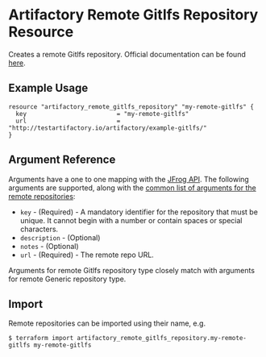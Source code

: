 # Artifactory Remote Gitlfs Repository Resource

Creates a remote Gitlfs repository.
Official documentation can be found [here](https://www.jfrog.com/confluence/display/JFROG/Git+LFS+Repositories).


## Example Usage

```hcl
resource "artifactory_remote_gitlfs_repository" "my-remote-gitlfs" {
  key                         = "my-remote-gitlfs"
  url                         = "http://testartifactory.io/artifactory/example-gitlfs/"
}
```

## Argument Reference

Arguments have a one to one mapping with the [JFrog API](https://www.jfrog.com/confluence/display/RTF/Repository+Configuration+JSON).
The following arguments are supported, along with the [common list of arguments for the remote repositories](remote.md):

* `key` - (Required) - A mandatory identifier for the repository that must be unique. It cannot begin with a number or
  contain spaces or special characters.
* `description` - (Optional)
* `notes` - (Optional)
* `url` - (Required) - The remote repo URL.

Arguments for remote Gitlfs repository type closely match with arguments for remote Generic repository type.

## Import

Remote repositories can be imported using their name, e.g.
```
$ terraform import artifactory_remote_gitlfs_repository.my-remote-gitlfs my-remote-gitlfs
```